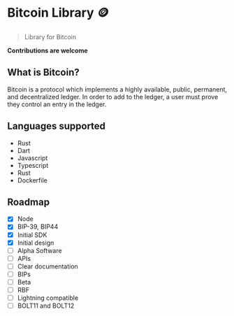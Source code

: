 # Bitcoin Library 🪙

>Library for Bitcoin

**Contributions are welcome**


## What is Bitcoin?

Bitcoin is a protocol which implements a highly available, public, permanent, and decentralized ledger. In order to add to the ledger, a user must prove they control an entry in the ledger. 

## Languages supported

- Rust
- Dart
- Javascript
- Typescript
- Rust
- Dockerfile


## Roadmap

- [x] Node
- [x] BIP-39, BIP44
- [x] Initial SDK
- [x] Initial design
- [ ] Alpha Software
- [ ] APIs
- [ ] Clear documentation
- [ ] BIPs
- [ ] Beta
- [ ] RBF
- [ ] Lightning compatible
- [ ] BOLT11 and BOLT12
